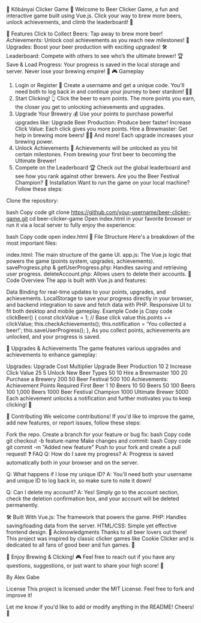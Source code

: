 🍻 Kőbányai Clicker Game 🍺
Welcome to Beer Clicker Game, a fun and interactive game built using Vue.js. Click your way to brew more beers, unlock achievements, and climb the leaderboard! 🍻

🚀 Features
Click to Collect Beers: Tap away to brew more beer!
Achievements: Unlock cool achievements as you reach new milestones! 🎯
Upgrades: Boost your beer production with exciting upgrades! 🛠️
Leaderboard: Compete with others to see who’s the ultimate brewer! 🏆
Save & Load Progress: Your progress is saved in the local storage and server. Never lose your brewing empire! 💾
🎮 Gameplay
1. Login or Register 🚪
Create a username and get a unique code. You'll need both to log back in and continue your journey to beer stardom! 🍺✨
2. Start Clicking! 👆
Click the beer to earn points. The more points you earn, the closer you get to unlocking achievements and upgrades.
3. Upgrade Your Brewery 💰
Use your points to purchase powerful upgrades like:
Upgrade Beer Production: Produce beer faster!
Increase Click Value: Each click gives you more points.
Hire a Brewmaster: Get help in brewing more beers! 👨‍🍳
And more! Each upgrade increases your brewing power.
4. Unlock Achievements 🏅
Achievements will be unlocked as you hit certain milestones. From brewing your first beer to becoming the Ultimate Brewer!
5. Compete on the Leaderboard 🏆
Check out the global leaderboard and see how you rank against other brewers. Are you the Beer Festival Champion?
🔧 Installation
Want to run the game on your local machine? Follow these steps:

Clone the repository:

bash
Copy code
git clone https://github.com/your-username/beer-clicker-game.git
cd beer-clicker-game
Open index.html in your favorite browser or run it via a local server to fully enjoy the experience:

bash
Copy code
open index.html
📂 File Structure
Here's a breakdown of the most important files:

index.html: The main structure of the game UI.
app.js: The Vue.js logic that powers the game (points system, upgrades, achievements).
saveProgress.php & getUserProgress.php: Handles saving and retrieving user progress.
deleteAccount.php: Allows users to delete their accounts.
📝 Code Overview
The app is built with Vue.js and features:

Data Binding for real-time updates to your points, upgrades, and achievements.
LocalStorage to save your progress directly in your browser, and backend integration to save and fetch data with PHP.
Responsive UI to fit both desktop and mobile gameplay.
Example Code
js
Copy code
clickBeer() {
    const clickValue = 1; // Base click value
    this.points += clickValue;
    this.checkAchievements();
    this.notification = 'You collected a beer!';
    this.saveUserProgress();
},
As you collect points, achievements are unlocked, and your progress is saved.

🌟 Upgrades & Achievements
The game features various upgrades and achievements to enhance gameplay:

Upgrades:
Upgrade	Cost	Multiplier
Upgrade Beer Production	10	2
Increase Click Value	25	5
Unlock New Beer Types	50	10
Hire a Brewmaster	100	20
Purchase a Brewery	200	50
Beer Festival	500	100
Achievements:
Achievement	Points Required
First Beer	1
10 Beers	10
50 Beers	50
100 Beers	100
1,000 Beers	1000
Beer Festival Champion	1000
Ultimate Brewer	5000
Each achievement unlocks a notification and further motivates you to keep clicking! 🎉

🤝 Contributing
We welcome contributions! If you'd like to improve the game, add new features, or report issues, follow these steps:

Fork the repo.
Create a branch for your feature or bug fix:
bash
Copy code
git checkout -b feature-name
Make changes and commit:
bash
Copy code
git commit -m "Added new feature"
Push to your fork and create a pull request!
❓ FAQ
Q: How do I save my progress?
A: Progress is saved automatically both in your browser and on the server.

Q: What happens if I lose my unique ID?
A: You'll need both your username and unique ID to log back in, so make sure to note it down!

Q: Can I delete my account?
A: Yes! Simply go to the account section, check the deletion confirmation box, and your account will be deleted permanently.

🛠️ Built With
Vue.js: The framework that powers the game.
PHP: Handles saving/loading data from the server.
HTML/CSS: Simple yet effective frontend design.
👏 Acknowledgments
Thanks to all beer lovers out there! This project was inspired by classic clicker games like Cookie Clicker and is dedicated to all fans of good beer and fun games. 🍻

🍻 Enjoy Brewing & Clicking! 🎮
Feel free to reach out if you have any questions, suggestions, or just want to share your high score! 🤩

By Alex Gabe

License
This project is licensed under the MIT License. Feel free to fork and improve it!

Let me know if you'd like to add or modify anything in the README! Cheers! 🍻
